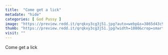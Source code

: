 ```yaml
---
title:  "Come get a lick"
metadate: "hide"
categories: [ God Pussy ]
image: "https://preview.redd.it/qrqkxy3cg3j51.jpg?auto=webp&s=3865d43c9e96011f89e7743063c6348c7f48c43b"
thumb: "https://preview.redd.it/qrqkxy3cg3j51.jpg?width=1080&crop=smart&auto=webp&s=83eef43ed8910acce5a8fa1cd6d273ee429400ac"
visit: ""
---
```

Come get a lick
